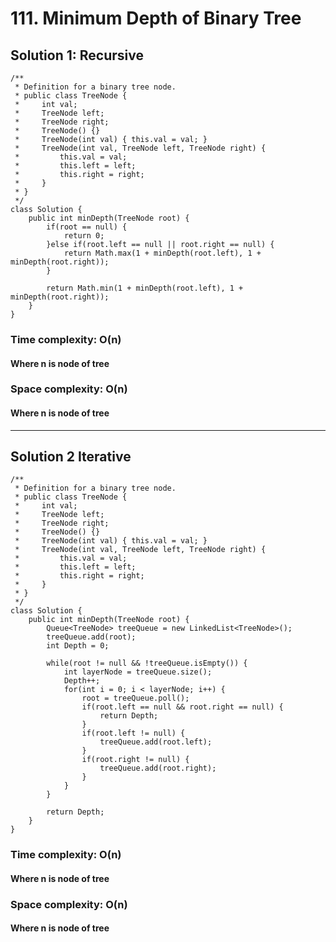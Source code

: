 # 111. Minimum Depth of Binary Tree
## Solution 1: Recursive
```
/**
 * Definition for a binary tree node.
 * public class TreeNode {
 *     int val;
 *     TreeNode left;
 *     TreeNode right;
 *     TreeNode() {}
 *     TreeNode(int val) { this.val = val; }
 *     TreeNode(int val, TreeNode left, TreeNode right) {
 *         this.val = val;
 *         this.left = left;
 *         this.right = right;
 *     }
 * }
 */
class Solution {
    public int minDepth(TreeNode root) {
        if(root == null) {
    		return 0;
    	}else if(root.left == null || root.right == null) {
    		return Math.max(1 + minDepth(root.left), 1 + minDepth(root.right));
    	}
    	
        return Math.min(1 + minDepth(root.left), 1 + minDepth(root.right));
    }
}
```
### Time complexity: O(n)
#### Where n is node of tree
### Space complexity: O(n)
#### Where n is node of tree
---
## Solution 2 Iterative
```
/**
 * Definition for a binary tree node.
 * public class TreeNode {
 *     int val;
 *     TreeNode left;
 *     TreeNode right;
 *     TreeNode() {}
 *     TreeNode(int val) { this.val = val; }
 *     TreeNode(int val, TreeNode left, TreeNode right) {
 *         this.val = val;
 *         this.left = left;
 *         this.right = right;
 *     }
 * }
 */
class Solution {
    public int minDepth(TreeNode root) {
        Queue<TreeNode> treeQueue = new LinkedList<TreeNode>();
    	treeQueue.add(root);
    	int Depth = 0;
    	
    	while(root != null && !treeQueue.isEmpty()) {
    		int layerNode = treeQueue.size();
    		Depth++;
    		for(int i = 0; i < layerNode; i++) {
	    		root = treeQueue.poll();
	    		if(root.left == null && root.right == null) {
	    			return Depth;
	    		}
	    		if(root.left != null) {
	    			treeQueue.add(root.left);
	    		}
	    		if(root.right != null) {
	    			treeQueue.add(root.right);
	    		}
    		}
    	}
    	
    	return Depth;
    }
}
```
### Time complexity: O(n)
#### Where n is node of tree
### Space complexity: O(n)
#### Where n is node of tree